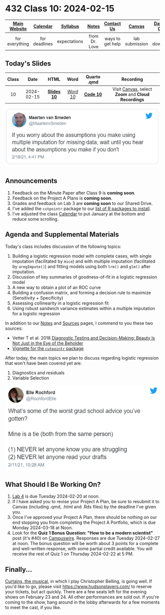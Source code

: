 # 432 Class 10: 2024-02-15

[Main Website](https://thomaselove.github.io/432-2024/) | [Calendar](https://thomaselove.github.io/432-2024/calendar.html) | [Syllabus](https://thomaselove.github.io/432-syllabus-2024/) | [Notes](https://thomaselove.github.io/432-notes/) | [Contact Us](https://thomaselove.github.io/432-2024/contact.html) | [Canvas](https://canvas.case.edu) | [Data and Code](https://github.com/THOMASELOVE/432-data) | [Sources](https://github.com/THOMASELOVE/432-classes-2024/tree/main/sources)
:-----------: | :--------------: | :----------: | :---------: | :-------------: | :-----------: | :------------: |:------:
for everything | for deadlines | expectations | from Dr. Love | ways to get help | lab submission | for downloads | to read

## Today's Slides

Class | Date | HTML | Word | Quarto .qmd | Recording
:---: | :--------: | :------: | :------: | :------: | :-------------:
10 | 2024-02-15 | **[Slides 10](https://thomaselove.github.io/432-slides-2024/slides10.html)** | *[Word 10](https://thomaselove.github.io/432-slides-2024/slides10w.docx)* | **[Code 10](https://github.com/THOMASELOVE/432-slides-2024/blob/main/slides10.qmd)** | Visit [Canvas](https://canvas.case.edu/), select **Zoom** and **Cloud Recordings**

![](figures/maarten_tw.png)

## Announcements

1. Feedback on the Minute Paper after Class 9 is **coming soon**.
2. Feedback on the Project A Plans is **coming soon**.
3. Grades and feedback on Lab 3 are **coming soon** to our Shared Drive.
4. I've added the `cutpointr` package to our [list of R packages to install](https://thomaselove.github.io/432-2024/software.html#r-packages-to-install).
5. I've adjusted the class [Calendar](https://thomaselove.github.io/432-2024/calendar.html) to put January at the bottom and reduce some scrolling.

## Agenda and Supplemental Materials

Today's class includes discussion of the following topics:

1. Building a logistic regression model with complete cases, with single imputation (facilitated by `mice`) and with multiple imputation (facilitated by `aregImpute()`) and fitting models using both `lrm()` and `glm()` after imputation.
2. Discussion of key summaries of goodness-of-fit in a logistic regression model
3. A new way to obtain a plot of an ROC curve
4. Building a confusion matrix, and forming a decision rule to maximize (Sensitivity + Specificity)
5. Assessing collinearity in a logistic regression fit
6. Using robust sandwich variance estimates within a multiple imputation for a logistic regression

In addition to our [Notes](https://thomaselove.github.io/432-notes/) and [Sources](https://github.com/THOMASELOVE/432-classes-2024/tree/main/sources) pages, I commend to you these two sources:

- Vetter T et al. 2018 [Diagnostic Testing and Decision-Making: Beauty Is Not Just in the Eye of the Beholder](https://www.ncbi.nlm.nih.gov/pmc/articles/PMC6135476/)
- [Vignette for the `cutpointr` package](https://cran.r-project.org/web/packages/cutpointr/vignettes/cutpointr.html)

After today, the main topics we plan to discuss regarding logistic regression that won't have been covered yet are:

1. Diagnostics and residuals
2. Variable Selection

![](figures/rochford_tw.png)

## What Should I Be Working On?

1. [Lab 4](https://thomaselove.github.io/432-2024/lab4.html) is due Tuesday 2024-02-20 at noon.
2. If I have asked you to revise your Project A Plan, be sure to resubmit it to Canvas (including .qmd, .html and .Rds files) by the deadline I've given you.
3. Once I've approved your Project A Plan, there should be nothing on our end stopping you from completing the Project A Portfolio, which is due Monday 2024-03-18 at Noon.
4. Look for the **Quiz 1 Bonus Question: "How to be a modern scientist"** post (it's #40) on  [Campuswire](https://campuswire.com/). Responses are due Tuesday 2024-02-27 at noon. The bonus question will be worth about 3 points for a complete and well-written response, with some partial credit available. You will receive the rest of Quiz 1 on Thursday 2024-02-22 at 5 PM.

## Finally...

[Curtains, the musical](https://www.hudsonplayers.com/now-playing), in which I play Christopher Belling, is going well. If you'd like to go, please visit <https://www.hudsonplayers.com/> to reserve your tickets, but act quickly. There are a few seats left for the evening shows on February 23 and 24. All other performances are sold out. If you're coming to the show, hang around in the lobby afterwards for a few moments to meet the cast, if you like.


